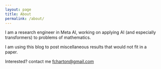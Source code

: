 ```yaml
---
layout: page
title: About
permalink: /about/
---
```


I am a research engineer in Meta AI, working on applying AI (and especially transformers) to problems of mathematics.

I am using this blog to post miscellaneous results that would not fit in a paper.

Interested? contact me
[fcharton@gmail.com](mailto:fcharton@gmail.com)
